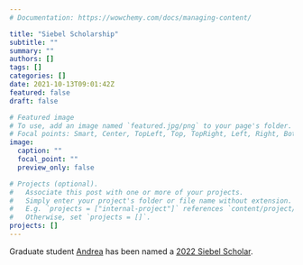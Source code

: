 ```yaml
---
# Documentation: https://wowchemy.com/docs/managing-content/

title: "Siebel Scholarship"
subtitle: ""
summary: ""
authors: []
tags: []
categories: []
date: 2021-10-13T09:01:42Z
featured: false
draft: false

# Featured image
# To use, add an image named `featured.jpg/png` to your page's folder.
# Focal points: Smart, Center, TopLeft, Top, TopRight, Left, Right, BottomLeft, Bottom, BottomRight.
image:
  caption: ""
  focal_point: ""
  preview_only: false

# Projects (optional).
#   Associate this post with one or more of your projects.
#   Simply enter your project's folder or file name without extension.
#   E.g. `projects = ["internal-project"]` references `content/project/deep-learning/index.md`.
#   Otherwise, set `projects = []`.
projects: []
---
```

Graduate student [Andrea](/author/andrea-castro) has been named a [2022 Siebel Scholar](https://ucsdnews.ucsd.edu/pressrelease/graduate-students-honored-as-siebel-scholars).